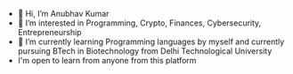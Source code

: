 - 👋 Hi, I’m Anubhav Kumar
- 👀 I’m interested in Programming, Crypto, Finances, Cybersecurity, Entrepreneurship
- 🌱 I’m currently learning Programming languages by myself and currently pursuing BTech in Biotechnology from Delhi Technological University
- I'm open to learn from anyone from this platform


<!---
anubhavkum19/anubhavkum19 is a ✨ special ✨ repository because its `README.md` (this file) appears on your GitHub profile.
You can click the Preview link to take a look at your changes.
--->
